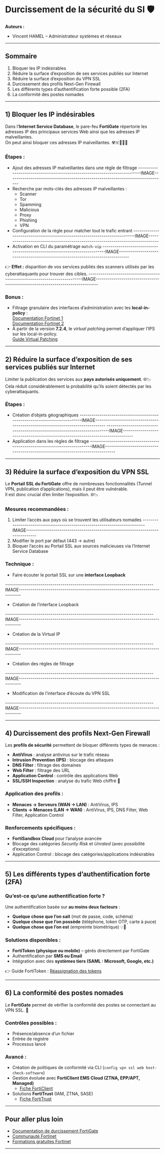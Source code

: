 # Durcissement de la sécurité du SI 🛡

**Auteurs :**
- Vincent HAMEL – Administrateur systèmes et réseaux  

---

## Sommaire
1. Bloquer les IP indésirables  
2. Réduire la surface d’exposition de ses services publiés sur Internet  
3. Réduire la surface d’exposition du VPN SSL  
4. Durcissement des profils Next-Gen Firewall  
5. Les différents types d’authentification forte possible (2FA)  
6. La conformité des postes nomades  

---

## 1) Bloquer les IP indésirables

Dans l’**Internet Service Database**, le pare-feu **FortiGate** répertorie les adresses IP des principaux services Web ainsi que les adresses IP malveillantes.  
On peut ainsi bloquer ces adresses IP malveillantes. ☢️☠️🏴‍☠️🔥

### Étapes :
- Ajout des adresses IP malveillantes dans une règle de filtrage
---------------------------------------------------------------------------IMAGE-------------------------------------------------------------------------------
- Recherche par mots-clés des adresses IP malveillantes :  
  - Scanner  
  - Tor  
  - Spamming  
  - Malicious  
  - Proxy  
  - Phishing  
  - VPN  
- Configuration de la règle pour matcher tout le trafic entrant
---------------------------------------------------------------------------IMAGE-------------------------------------------------------------------------------
- Activation en CLI du paramétrage `match-vip`
---------------------------------------------------------------------------IMAGE-------------------------------------------------------------------------------
  
👉 **Effet :** disparition de vos services publiés des scanners utilisés par les cyberattaquants pour trouver des cibles.
---------------------------------------------------------------------------IMAGE-------------------------------------------------------------------------------

### Bonus :
- Filtrage granulaire des interfaces d’administration avec les **local-in-policy** :  
  [Documentation Fortinet 1](https://community.fortinet.com/t5/FortiGate/Technical-Tip-Filter-ingress-traffic-going-to-the-FortiGate/ta-p/190268)  
  [Documentation Fortinet 2](https://community.fortinet.com/t5/FortiGate/Technical-Tip-How-to-configure-a-local-in-policy-on-a-HA/ta-p/222005)  
- À partir de la version **7.2.4**, le *virtual patching* permet d’appliquer l’IPS sur les local-in-policy.  
  [Guide Virtual Patching](https://docs.fortinet.com/document/fortigate/7.2.4/administration-guide/393161/virtual-patching-on-the-local-in-management-interface-new)

---

## 2) Réduire la surface d’exposition de ses services publiés sur Internet

Limiter la publication des services aux **pays autorisés uniquement**. 🌐📉  
Cela réduit considérablement la probabilité qu’ils soient détectés par les cyberattaquants.

### Étapes :
- Création d’objets géographiques
---------------------------------------------------------------------------IMAGE-------------------------------------------------------------------------------
---------------------------------------------------------------------------IMAGE-------------------------------------------------------------------------------
- Application dans les règles de filtrage
---------------------------------------------------------------------------IMAGE-------------------------------------------------------------------------------

---

## 3) Réduire la surface d’exposition du VPN SSL

Le **Portail SSL du FortiGate** offre de nombreuses fonctionnalités (Tunnel VPN, publication d’applications), mais il peut être vulnérable.  
Il est donc crucial d’en limiter l’exposition. 🌐📉

### Mesures recommandées :
1. Limiter l’accès aux pays où se trouvent les utilisateurs nomades
---------------------------------------------------------------------------IMAGE-------------------------------------------------------------------------------
3. Modifier le port par défaut (443 → autre)  
4. Bloquer l’accès au Portail SSL aux sources malicieuses via l’Internet Service Database

### Technique :
- Faire écouter le portail SSL sur une **interface Loopback**

---------------------------------------------------------------------------IMAGE-------------------------------------------------------------------------------  
- Création de l’interface Loopback
  
---------------------------------------------------------------------------IMAGE-------------------------------------------------------------------------------
- Création de la Virtual IP
  
---------------------------------------------------------------------------IMAGE-------------------------------------------------------------------------------
- Création des règles de filtrage
  
---------------------------------------------------------------------------IMAGE-------------------------------------------------------------------------------
- Modification de l’interface d’écoute du VPN SSL
  
---------------------------------------------------------------------------IMAGE-------------------------------------------------------------------------------

---

## 4) Durcissement des profils Next-Gen Firewall

Les **profils de sécurité** permettent de bloquer différents types de menaces :  
- **AntiVirus** : analyse antivirus sur le trafic réseau  
- **Intrusion Prevention (IPS)** : blocage des attaques  
- **DNS Filter** : filtrage des domaines  
- **Web Filter** : filtrage des URL  
- **Application Control** : contrôle des applications Web  
- **SSL/SSH Inspection** : analyse du trafic Web chiffré 🔎  

### Application des profils :
- **Menaces → Serveurs (WAN → LAN)** : AntiVirus, IPS  
- **Clients → Menaces (LAN → WAN)** : AntiVirus, IPS, DNS Filter, Web Filter, Application Control  

### Renforcements spécifiques :
- **FortiSandbox Cloud** pour l’analyse avancée  
- Blocage des catégories *Security Risk* et *Unrated* (avec possibilité d’exceptions)  
- Application Control : blocage des catégories/applications indésirables  

---

## 5) Les différents types d’authentification forte (2FA)

### Qu’est-ce qu’une authentification forte ?
Une authentification basée sur **au moins deux facteurs** :  
- **Quelque chose que l’on sait** (mot de passe, code, schéma)  
- **Quelque chose que l’on possède** (téléphone, token OTP, carte à puce)  
- **Quelque chose que l’on est** (empreinte biométrique) 💡💭

### Solutions disponibles :
- **FortiToken (physique ou mobile)** – gérés directement par FortiGate  
- Authentification par **SMS ou Email**  
- Intégration avec des **systèmes tiers (SAML : Microsoft, Google, etc.)**  

👉 Guide FortiToken : [Réassignation des tokens](https://community.fortinet.com/t5/FortiAuthenticator/Technical-Tip-Migrating-users-and-FortiTokens-to-another/ta-p/193723)

---

## 6) La conformité des postes nomades

Le **FortiGate** permet de vérifier la conformité des postes se connectant au VPN SSL. 🛂  

### Contrôles possibles :
- Présence/absence d’un fichier  
- Entrée de registre  
- Processus lancé  

### Avancé :
- Création de politiques de conformité via CLI (`config vpn ssl web host-check-software`)  
- Gestion évoluée avec **FortiClient EMS Cloud (ZTNA, EPP/APT, Managed)**  
  - [Fiche FortiClient](https://www.fortinet.com/content/dam/fortinet/assets/data-sheets/og-forticlient.pdf)  
- Solutions **FortiTrust** (IAM, ZTNA, SASE)  
  - [Fiche FortiTrust](https://www.fortinet.com/content/dam/fortinet/assets/data-sheets/og-fortitrust.pdf)

---

## Pour aller plus loin

- [Documentation de durcissement FortiGate](https://docs.fortinet.com/document/fortigate/7.2.0/best-practices/555436/hardening)  
- [Communauté Fortinet](https://community.fortinet.com/)  
- [Formations gratuites Fortinet](https://training.fortinet.com/)  

---
